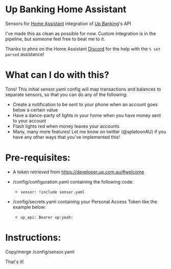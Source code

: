 # Up Banking Home Assistant
Sensors for [Home Assistant](https://www.home-assistant.io/) integration of [Up Banking](https://up.com.au/)'s API

I've made this as clean as possible for now. Custom Integration is in the pipeline, but someone feel free to beat me to it.

Thanks to phnx on the Home Assistant [Discord](https://discord.gg/c5DvZ4e) for the help with the `% set parsed` assistance!

# What can I do with this?

Tons! This initial sensor.yaml config will map transactions and balances to separate sensors, so that you can do any of the following:

- Create a notification to be sent to your phone when an account goes below a certain value
- Have a dance-party of lights in your home when you have money sent to your account
- Flash lights red when money leaves your accounts
- Many, many more features! Let me know on twitter (@splatoonAU) if you have any other ways that you've implemented this!

# Pre-requisites:

- A token retrieved from https://developer.up.com.au/#welcome

- /config/configuration.yaml containing the following code:

  - `sensor: !include sensor.yaml`

- /config/secrets.yaml containing your Personal Access Token like the example below:

  - `up_api: Bearer up:yeah:`

# Instructions:

Copy/merge /config/sensor.yaml

That's it!
